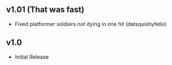 ## v1.01 (That was fast)
- Fixed platformer soldiers not dying in one hit (datsquishyfello)

## v1.0
- Initial Release